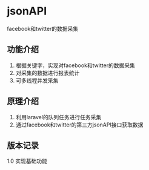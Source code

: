 # jsonAPI
facebook和twitter的数据采集


## 功能介绍
1. 根据关键字，实现对facebook和twitter的数据采集
2. 对采集的数据进行报表统计
3. 可多线程并发采集

## 原理介绍
1. 利用laravel的队列任务进行任务采集
2. 通过facebook和twitter的第三方jsonAPI接口获取数据


## 版本记录

1.0 实现基础功能
